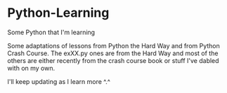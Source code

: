 # Python-Learning
Some Python that I'm learning

Some adaptations of lessons from Python the Hard Way and from Python Crash Course.  The exXX.py ones are from the Hard Way and most of the others are
either recently from the crash course book or stuff I've dabled with on my own.

I'll keep updating as I learn more ^.^

